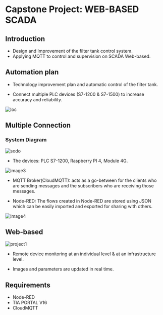# Capstone Project: WEB-BASED SCADA 
## Introduction

* Design and Improvement of the filter tank control system.
* Applying MQTT to control and supervision on SCADA Web-based.
  
## Automation plan

- Technology improvement plan and automatic control of the filter tank.
  
- Connect multiple PLC devices (S7-1200 & S7-1500) to increase accuracy and reliability.

![loc](https://github.com/hqlongbk/Web-Based-SCADA/assets/126086908/741d687f-86bb-4c52-93c5-50ac77291e45)

## Multiple Connection

### System Diagram

![sodo](https://github.com/hqlongbk/Web-Based-SCADA/assets/126086908/ea8f8c4e-273a-45f1-b63a-c40a92eef3eb)

- The devices: PLC S7-1200, Raspberry PI 4, Module 4G.

![image3](https://github.com/hqlongbk/Web-Based-SCADA/assets/126086908/4ae36428-f4e2-48c0-8dd1-ad208a266838)

- MQTT Broker(CloudMQTT): acts as a go-between for the clients who are sending messages and the subscribers who are receiving those messages.

- Node-RED: The flows created in Node-RED are stored using JSON which can be easily imported and exported for sharing with others.

![image4](https://github.com/hqlongbk/Web-Based-SCADA/assets/126086908/ab800e07-0d4e-43f4-a5aa-7ecd3b55b191)

## Web-based

![project1](https://github.com/hqlongbk/Web-Based-SCADA/assets/126086908/ed51a178-f019-4445-aef3-7a97ebaa11e0)

- Remote device monitoring at an individual level & at an infrastructure level.

- Images and parameters are updated in real time.

## Requirements
- Node-RED
- TIA PORTAL V16
- CloudMQTT
